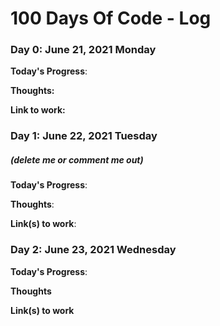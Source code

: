 # 100 Days Of Code - Log

### Day 0: June 21, 2021 Monday

**Today's Progress**: 

**Thoughts:** 

**Link to work:** 


### Day 1: June 22, 2021 Tuesday
##### (delete me or comment me out)

**Today's Progress**: 

**Thoughts**: 

**Link(s) to work**: 


### Day 2: June 23, 2021 Wednesday

**Today's Progress**:

**Thoughts** 

**Link(s) to work**
